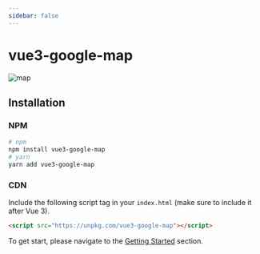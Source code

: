```yaml
---
sidebar: false
---
```


# vue3-google-map

![map](/images/map-1200.jpg)

## Installation

### NPM

```bash
# npm
npm install vue3-google-map
# yarn
yarn add vue3-google-map
```

### CDN

Include the following script tag in your `index.html` (make sure to include it after Vue 3).

```html
<script src="https://unpkg.com/vue3-google-map"></script>
```

To get start, please navigate to the [Getting Started](getting-started/index.md) section.